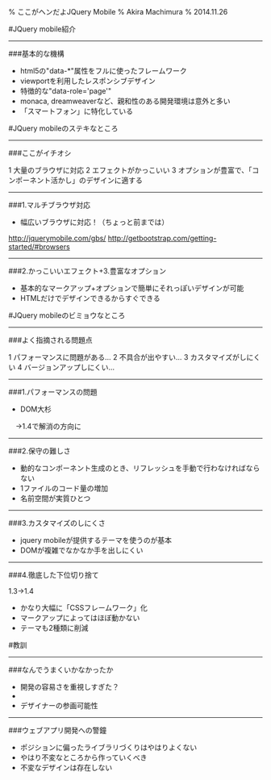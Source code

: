 % ここがヘンだよJQuery Mobile
% Akira Machimura
% 2014.11.26


#JQuery mobile紹介

----

###基本的な機構

- html5の"data-*"属性をフルに使ったフレームワーク
- viewportを利用したレスポンシブデザイン
- 特徴的な"data-role='page'"
- monaca, dreamweaverなど、親和性のある開発環境は意外と多い
- 「スマートフォン」に特化している

#JQuery mobileのステキなところ

----

###ここがイチオシ

1 大量のブラウザに対応
2 エフェクトがかっこいい
3 オプションが豊富で、「コンポーネント活かし」のデザインに適する

----

###1.マルチブラウザ対応

- 幅広いブラウザに対応！（ちょっと前までは）

http://jquerymobile.com/gbs/
http://getbootstrap.com/getting-started/#browsers

----

###2.かっこいいエフェクト+3.豊富なオプション

- 基本的なマークアップ+オプションで簡単にそれっぽいデザインが可能
- HTMLだけでデザインできるからすぐできる


#JQuery mobileのビミョウなところ

----

###よく指摘される問題点

1 パフォーマンスに問題がある…
2 不具合が出やすい…
3 カスタマイズがしにくい
4 バージョンアップしにくい…

----

###1.パフォーマンスの問題

- DOM大杉

　→1.4で解消の方向に

----

###2.保守の難しさ

- 動的なコンポーネント生成のとき、リフレッシュを手動で行わなければならない
- 1ファイルのコード量の増加
- 名前空間が実質ひとつ

----

###3.カスタマイズのしにくさ

- jquery mobileが提供するテーマを使うのが基本
- DOMが複雑でなかなか手を出しにくい

----

###4.徹底した下位切り捨て

1.3->1.4

- かなり大幅に「CSSフレームワーク」化
- マークアップによってはほぼ動かない
- テーマも2種類に削減


#教訓

----

###なんでうまくいかなかったか
- 開発の容易さを重視しすぎた？
- 
- デザイナーの参画可能性

----

###ウェブアプリ開発への警鐘
 
- ポジションに偏ったライブラリづくりはやはりよくない
- やはり不変なところから作っていくべき
- 不変なデザインは存在しない
